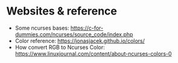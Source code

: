 # Websites & reference

* Some ncurses bases: https://c-for-dummies.com/ncurses/source_code/index.php
* Color reference: https://jonasjacek.github.io/colors/
* How convert RGB to Ncurses Color: https://www.linuxjournal.com/content/about-ncurses-colors-0
